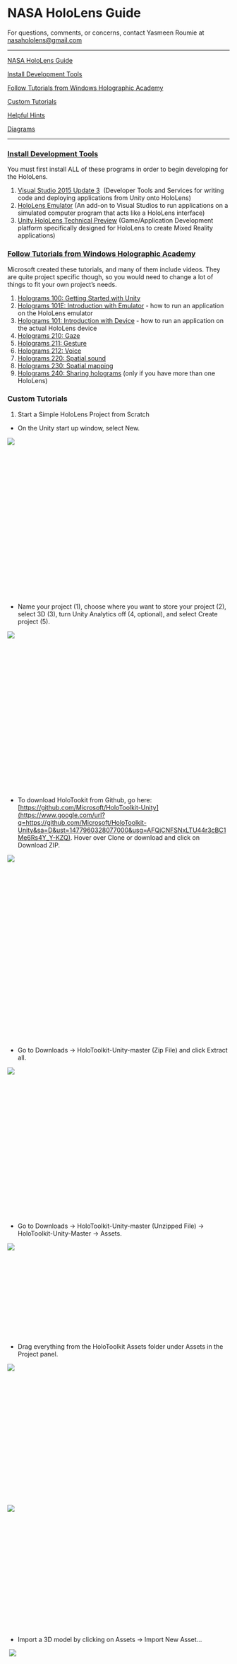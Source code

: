 # <span class="c0">NASA HoloLens Guide</span>

<span class="c11 c18">For questions, comments, or concerns, contact Yasmeen Roumie at</span> <span class="c6 c11">[nasahololens@gmail.com](mailto:nasahololens@gmail.com)</span><span class="c11 c18"> </span>

* * *

<span class="c0"></span>

<span></span>

<span class="c6">[NASA HoloLens Guide](#h.fljpowcdh0o)</span>

<span class="c6">[Install Development Tools](#h.i45zplaeilqv)</span>

<span class="c6">[Follow Tutorials from Windows Holographic Academy](#h.awmaex5kftb4)</span>

<span class="c6">[Custom Tutorials](#h.36jlj2buvrsh)</span>

<span class="c6">[Helpful Hints](#h.2psjuq4qw8lw)</span>

<span class="c6">[Diagrams](#h.hx22p7hyzuiy)</span>

<span></span>

* * *

<span></span>

### <span class="c6">[Install Development Tools](https://www.google.com/url?q=https://developer.microsoft.com/en-us/windows/holographic/install_the_tools&sa=D&ust=1477960328060000&usg=AFQjCNGoczCPdBlamiAfHfYYKpMpE7sBHA)</span>

<span>You must first install</span> <span class="c11 c0">ALL</span> <span>of these programs in order to begin developing for the HoloLens.</span>

1.  <span class="c6">[Visual Studio 2015 Update 3](https://www.google.com/url?q=http://dev.windows.com/downloads&sa=D&ust=1477960328062000&usg=AFQjCNF6Z61T9iL13YKBmDLfI53eGWSrFw)</span><span>  (Developer Tools and Services for writing code and deploying applications from Unity onto HoloLens)</span>
2.  <span class="c6">[HoloLens Emulator](https://www.google.com/url?q=http://go.microsoft.com/fwlink/?LinkID%3D799831&sa=D&ust=1477960328062000&usg=AFQjCNFPsS1HpfVV_3trR3c7UiEAsNuQnQ)</span><span> (An add-on to Visual Studios to run applications on a simulated computer program that acts like a HoloLens interface)</span>
3.  <span class="c6">[Unity HoloLens Technical Preview](https://www.google.com/url?q=http://aka.ms/HoloLensUnity&sa=D&ust=1477960328063000&usg=AFQjCNEbYTEjvsp_DqxbkxxIVcWf_8o2jw)</span><span> (Game/Application Development platform specifically designed for HoloLens to create Mixed Reality applications)</span>

### <span class="c6">[Follow Tutorials from Windows Holographic Academy](https://www.google.com/url?q=https://developer.microsoft.com/en-us/windows/holographic/academy&sa=D&ust=1477960328064000&usg=AFQjCNFfYB6yz3B9itGh6mbpJ6ZpJ6Marw)</span>

<span>Microsoft created these tutorials, and many of them include videos. They are quite project specific though, so you would need to change a lot of things to fit your own project’s needs.</span>

1.  <span class="c6">[Holograms 100: Getting Started with Unity](https://www.google.com/url?q=https://developer.microsoft.com/en-us/windows/holographic/holograms_100&sa=D&ust=1477960328065000&usg=AFQjCNH4Bole-MG8zEi1FQmCgoNn_GGC9A)</span>
2.  <span class="c6">[Holograms 101E: Introduction with Emulator](https://www.google.com/url?q=https://developer.microsoft.com/en-us/windows/holographic/holograms_101e&sa=D&ust=1477960328065000&usg=AFQjCNFcyy37Tg-dK5b2JrIax8rFI6bb5A)</span><span> - how to run an application on the HoloLens emulator</span>
3.  <span class="c6">[Holograms 101: Introduction with Device](https://www.google.com/url?q=https://developer.microsoft.com/en-us/windows/holographic/holograms_101&sa=D&ust=1477960328066000&usg=AFQjCNGdktwYEfRtYhvIRDYLUgpc851AJw)</span><span> - how to run an application on the actual HoloLens device</span>
4.  <span class="c6">[Holograms 210: Gaze](https://www.google.com/url?q=https://developer.microsoft.com/en-us/windows/holographic/holograms_210&sa=D&ust=1477960328067000&usg=AFQjCNFtzQDH8tmwinnoskmC0bs6UAYDMA)</span>
5.  <span class="c6">[Holograms 211: Gesture](https://www.google.com/url?q=https://developer.microsoft.com/en-us/windows/holographic/holograms_211&sa=D&ust=1477960328067000&usg=AFQjCNEXl8IxGpcvRYKtg3BP0jksNyrNCw)</span>
6.  <span class="c6">[Holograms 212: Voice](https://www.google.com/url?q=https://developer.microsoft.com/en-us/windows/holographic/holograms_212&sa=D&ust=1477960328068000&usg=AFQjCNE_eWRrPXMWyTiHbohFN3t1b9JwwA)</span>
7.  <span class="c6">[Holograms 220: Spatial sound](https://www.google.com/url?q=https://developer.microsoft.com/en-us/windows/holographic/holograms_220&sa=D&ust=1477960328069000&usg=AFQjCNGM-KawIOJL-xGWWqGl51oZqP0sQA)</span>
8.  <span class="c6">[Holograms 230: Spatial mapping](https://www.google.com/url?q=https://developer.microsoft.com/en-us/windows/holographic/holograms_230&sa=D&ust=1477960328070000&usg=AFQjCNHAzU4_mdjENkSQxfTRVPkUBP5fOQ)</span>
9.  <span class="c6">[Holograms 240: Sharing holograms](https://www.google.com/url?q=https://developer.microsoft.com/en-us/windows/holographic/holograms_240&sa=D&ust=1477960328071000&usg=AFQjCNFavzyLg4p83hx--XiJ-6CV3un5fQ)</span><span> (only if you have more than one HoloLens)</span>

### <span>Custom Tutorials</span>

1.  <span class="c13 c0">Start a Simple HoloLens Project from Scratch</span>

*   <span>On the Unity start up window, select</span> <span class="c0">New</span><span>.</span>

<span style="overflow: hidden; display: inline-block; margin: 0.00px 0.00px; border: 0.00px solid #000000; transform: rotate(0.00rad) translateZ(0px); -webkit-transform: rotate(0.00rad) translateZ(0px); width: 624.00px; height: 359.33px;">![](images/image14.png)</span>

*   <span>Name your project (1), choose where you want to store your project (2), select</span> <span class="c0">3D</span><span> (3), turn</span> <span class="c0">Unity Analytics</span><span> off (4, optional), and select</span> <span class="c0">Create project</span><span> (5).</span>

<span style="overflow: hidden; display: inline-block; margin: 0.00px 0.00px; border: 0.00px solid #000000; transform: rotate(0.00rad) translateZ(0px); -webkit-transform: rotate(0.00rad) translateZ(0px); width: 624.00px; height: 359.33px;">![](images/image04.png)</span>

*   <span>To download HoloTookit from Github, go here:</span> <span class="c6">[https://github.com/Microsoft/HoloToolkit-Unity](https://www.google.com/url?q=https://github.com/Microsoft/HoloToolkit-Unity&sa=D&ust=1477960328077000&usg=AFQjCNFSNxLTU44r3cBC1Me6Rs4Y_Y-KZQ)</span><span>. Hover over</span> <span class="c0">Clone or download</span><span> and click on</span> <span class="c0">Download ZIP</span><span>.</span>

<span style="overflow: hidden; display: inline-block; margin: 0.00px 0.00px; border: 0.00px solid #000000; transform: rotate(0.00rad) translateZ(0px); -webkit-transform: rotate(0.00rad) translateZ(0px); width: 624.00px; height: 418.67px;">![](images/image18.png)</span>

*   <span>Go to</span> <span class="c0">Downloads</span> <span>→</span><span class="c0"> HoloToolkit-Unity-master</span> <span>(Zip File) and click</span> <span class="c0">Extract all.</span>

<span style="overflow: hidden; display: inline-block; margin: 0.00px 0.00px; border: 0.00px solid #000000; transform: rotate(0.00rad) translateZ(0px); -webkit-transform: rotate(0.00rad) translateZ(0px); width: 624.00px; height: 335.79px;">![](images/image08.png)</span>

<span></span>

*   <span>Go to</span> <span class="c0">Downloads</span> <span>→</span> <span class="c0">HoloToolkit-Unity-master</span> <span>(Unzipped File) →</span> <span class="c0">HoloToolkit-Unity-Master</span><span> →</span> <span class="c0">Assets</span><span>.</span>

<span style="overflow: hidden; display: inline-block; margin: 0.00px 0.00px; border: 0.00px solid #000000; transform: rotate(0.00rad) translateZ(0px); -webkit-transform: rotate(0.00rad) translateZ(0px); width: 178.79px; height: 211.50px;">![](images/image03.png)</span>

*   <span>Drag</span> <span class="c11">everything</span> <span>from the HoloToolkit</span> <span class="c0">Assets</span><span> folder under</span> <span class="c0">Assets</span> <span>in the</span> <span class="c0">Project</span> <span>panel.</span>

<span style="overflow: hidden; display: inline-block; margin: 0.00px 0.00px; border: 0.00px solid #000000; transform: rotate(0.00rad) translateZ(0px); -webkit-transform: rotate(0.00rad) translateZ(0px); width: 560.00px; height: 304.58px;">![](images/image09.png)</span>

<span style="overflow: hidden; display: inline-block; margin: 0.00px 0.00px; border: 0.00px solid #000000; transform: rotate(0.00rad) translateZ(0px); -webkit-transform: rotate(0.00rad) translateZ(0px); width: 476.00px; height: 282.00px;">![](images/image10.png)</span>

*   <span>Import a 3D model by clicking on</span> <span class="c0">Assets</span><span> →</span> <span class="c0">Import New Asset...</span>

<span> </span><span style="overflow: hidden; display: inline-block; margin: 0.00px 0.00px; border: 0.00px solid #000000; transform: rotate(0.00rad) translateZ(0px); -webkit-transform: rotate(0.00rad) translateZ(0px); width: 297.00px; height: 269.83px;">![](images/image29.png)</span>

*   <span>Find the right model you want to import (Unity 5.4 only supports</span> <span class="c0">.Fbx</span><span>,</span><span class="c0"> .dae</span><span>,</span> <span class="c0">.3DS</span><span>,</span><span class="c0"> .dxf</span><span>,</span><span class="c0"> </span><span>and</span> <span class="c0">.obj</span><span> 3D files)</span>

<span style="overflow: hidden; display: inline-block; margin: 0.00px 0.00px; border: 0.00px solid #000000; transform: rotate(0.00rad) translateZ(0px); -webkit-transform: rotate(0.00rad) translateZ(0px); width: 624.00px; height: 347.54px;">![](images/image28.png)</span>

*   <span>Go to the</span> <span class="c0">Assets</span><span> folder in the</span> <span class="c0">Project</span><span> panel and locate your newly imported 3D model. Drag it into your</span> <span class="c0">Scene</span><span>.</span>

<span style="overflow: hidden; display: inline-block; margin: 0.00px 0.00px; border: 0.00px solid #000000; transform: rotate(0.00rad) translateZ(0px); -webkit-transform: rotate(0.00rad) translateZ(0px); width: 624.00px; height: 562.67px;">![](images/image25.png)</span>

*   <span>Adjust the</span> <span class="c0">Scale</span><span> of your model in the</span> <span class="c0">Inspector</span><span> panel to make it actually fit in the</span> <span class="c0">Scene</span><span> panel if it’s too big or make it large enough to be visible if it’s too small. Make the</span> <span class="c0">Position</span><span> the origin (0, 0, 0) because you will later place it inside another object.</span>

<span style="overflow: hidden; display: inline-block; margin: 0.00px 0.00px; border: 0.00px solid #000000; transform: rotate(0.00rad) translateZ(0px); -webkit-transform: rotate(0.00rad) translateZ(0px); width: 552.00px; height: 158.63px;">![](images/image06.png)</span>

*   <span>Go to</span> <span class="c0">File</span><span> →</span> <span class="c0">Save Scene As…</span><span> , create a new folder called</span> <span class="c0">Scenes</span><span> inside the</span> <span class="c0">Assets</span><span> folder of your Unity project, and save your new scene.</span>

<span style="overflow: hidden; display: inline-block; margin: 0.00px 0.00px; border: 0.00px solid #000000; transform: rotate(0.00rad) translateZ(0px); -webkit-transform: rotate(0.00rad) translateZ(0px); width: 619.00px; height: 25.00px;">![](images/image16.png)</span>

*   <span>In the</span> <span class="c0">Hierarchy</span> <span>panel, select the</span> <span class="c0">Main Camera</span><span>.</span>

<span style="overflow: hidden; display: inline-block; margin: 0.00px 0.00px; border: 0.00px solid #000000; transform: rotate(0.00rad) translateZ(0px); -webkit-transform: rotate(0.00rad) translateZ(0px); width: 399.00px; height: 109.00px;">![](images/image22.png)</span>

*   <span>In the</span> <span class="c0">Inspector</span> <span>panel, change the</span> <span class="c0">Position</span> <span>to (0, 0, 0). In the</span> <span class="c0">Clear Flags</span> <span>dropdown, choose</span> <span class="c0">Solid Color</span><span>. For</span> <span class="c0">Background</span><span>, make the color black → RGBA (0, 0, 0, 0). Change the</span> <span class="c0">Clipping Planes</span> <span>value for</span> <span class="c0">Near</span><span> from 0.3 to 0.85 to prevent the holograms from appearing too close to the user's’ eyes.</span>

<span style="overflow: hidden; display: inline-block; margin: 0.00px 0.00px; border: 0.00px solid #000000; transform: rotate(0.00rad) translateZ(0px); -webkit-transform: rotate(0.00rad) translateZ(0px); width: 498.50px; height: 473.17px;">![](images/image20.png)</span>

*   <span>Back in the</span> <span class="c0">Hierarchy</span> <span>panel, hover over</span> <span class="c0">Create</span><span> and click</span> <span class="c0">Create Empty</span><span>.</span>

<span style="overflow: hidden; display: inline-block; margin: 0.00px 0.00px; border: 0.00px solid #000000; transform: rotate(0.00rad) translateZ(0px); -webkit-transform: rotate(0.00rad) translateZ(0px); width: 445.50px; height: 366.43px;">![](images/image00.png)</span>

*   <span>Drag your 3D model directly under</span> <span class="c0">GameObject</span> <span>so that it is nested.</span>

<span style="overflow: hidden; display: inline-block; margin: 0.00px 0.00px; border: 0.00px solid #000000; transform: rotate(0.00rad) translateZ(0px); -webkit-transform: rotate(0.00rad) translateZ(0px); width: 514.48px; height: 282.37px;">![](images/image23.png)</span>

*   <span>Select</span> <span class="c0">GameObject</span><span> in the</span> <span class="c0">Hierarchy</span> <span>panel. In the</span> <span class="c0">Inspector</span> <span>panel, increase the</span> <span class="c0">Z Position</span><span> until your model is placed how you want it in front of the camera. To see a preview of what it will look like you can either select</span> <span class="c0">Main Camera</span><span> in the</span> <span class="c0">Hierarchy</span><span> and view the</span> <span class="c0">Camera Preview</span> <span>in the</span> <span class="c0">Scene</span><span> tab or just go to the</span> <span class="c0">Game</span><span> tab.</span>

<span style="overflow: hidden; display: inline-block; margin: 0.00px 0.00px; border: 0.00px solid #000000; transform: rotate(0.00rad) translateZ(0px); -webkit-transform: rotate(0.00rad) translateZ(0px); width: 624.00px; height: 150.67px;">![](images/image21.png)</span><span style="overflow: hidden; display: inline-block; margin: 0.00px 0.00px; border: 0.00px solid #000000; transform: rotate(0.00rad) translateZ(0px); -webkit-transform: rotate(0.00rad) translateZ(0px); width: 577.00px; height: 420.00px;">![](images/image02.png)</span><span style="overflow: hidden; display: inline-block; margin: 0.00px 0.00px; border: 0.00px solid #000000; transform: rotate(0.00rad) translateZ(0px); -webkit-transform: rotate(0.00rad) translateZ(0px); width: 573.00px; height: 427.00px;">![](images/image11.png)</span>

<span></span>

*   <span>Go to</span> <span class="c0">Edit</span><span> →</span> <span class="c0">Project Settings</span><span> →</span> <span class="c0">Quality</span><span>. In the</span> <span class="c0">Inspector</span><span> panel, click on the down arrow next to</span> <span class="c0">Default</span><span> and under the green Windows logo and select</span> <span class="c0">Fastest</span><span>.</span>

<span style="overflow: hidden; display: inline-block; margin: 0.00px 0.00px; border: 0.00px solid #000000; transform: rotate(0.00rad) translateZ(0px); -webkit-transform: rotate(0.00rad) translateZ(0px); width: 402.00px; height: 519.00px;">![](images/image07.png)</span><span style="overflow: hidden; display: inline-block; margin: 0.00px 0.00px; border: 0.00px solid #000000; transform: rotate(0.00rad) translateZ(0px); -webkit-transform: rotate(0.00rad) translateZ(0px); width: 412.50px; height: 316.69px;">![](images/image31.png)</span>

*   <span>Go to</span> <span class="c0">File</span> <span>→</span> <span class="c0">Build Settings</span><span>. Click</span> <span class="c0">Add Open Scenes</span><span> (1) and under</span> <span class="c0">Platform</span><span> on the left, select</span> <span class="c0">Windows Store</span><span>. For</span> <span class="c0">SDK</span><span>, choose</span> <span class="c0">Universal 10</span><span> (2) and for</span> <span class="c0">UWP Build Type</span><span> choose</span> <span class="c0">D3D</span> <span>(3). Under</span> <span class="c0">Debugging</span><span>, check off</span> <span class="c0">Unity C# Projects</span><span> (4). Click</span> <span class="c0">Player Settings</span> <span>(5).</span>

<span style="overflow: hidden; display: inline-block; margin: 0.00px 0.00px; border: 0.00px solid #000000; transform: rotate(0.00rad) translateZ(0px); -webkit-transform: rotate(0.00rad) translateZ(0px); width: 143.00px; height: 178.45px;">![](images/image27.png)</span><span style="overflow: hidden; display: inline-block; margin: 0.00px 0.00px; border: 0.00px solid #000000; transform: rotate(0.00rad) translateZ(0px); -webkit-transform: rotate(0.00rad) translateZ(0px); width: 382.00px; height: 368.49px;">![](images/image12.png)</span>

*   <span>In the</span> <span class="c0">Inspector</span><span> panel, make sure you’re in</span> <span class="c0">Settings for</span><span> </span><span class="c0">Windows Store</span> <span>tab. Expand</span> <span class="c0">Other Settings</span><span> and check off</span> <span class="c0">Virtual Reality Supported</span><span>. Add</span> <span class="c0">Windows Holographic</span><span> under</span> <span class="c0">Virtual Reality SDKs</span><span> if it’s not already there by clicking the “+” and selecting it.</span>

<span style="overflow: hidden; display: inline-block; margin: 0.00px 0.00px; border: 0.00px solid #000000; transform: rotate(0.00rad) translateZ(0px); -webkit-transform: rotate(0.00rad) translateZ(0px); width: 370.00px; height: 664.00px;">![](images/image24.png)</span><span style="overflow: hidden; display: inline-block; margin: 0.00px 0.00px; border: 0.00px solid #000000; transform: rotate(0.00rad) translateZ(0px); -webkit-transform: rotate(0.00rad) translateZ(0px); width: 307.00px; height: 81.28px;">![](images/image19.png)</span>

*   <span>Go back to the</span> <span class="c0">Build Settings</span> <span>window and click</span> <span class="c0">Build</span><span>.</span>
*   <span>Click on</span> <span class="c0">New Folder</span> <span>(1) and rename your folder (2) to something that will help you keep track of build versions--for example, Build01, Build02...Build99\. Click</span> <span class="c0">Select Folder</span><span> (3).</span>

<span style="overflow: hidden; display: inline-block; margin: 0.00px 0.00px; border: 0.00px solid #000000; transform: rotate(0.00rad) translateZ(0px); -webkit-transform: rotate(0.00rad) translateZ(0px); width: 561.00px; height: 313.19px;">![](images/image01.png)</span>

*   <span>Once the build is done, a file explorer window will pop up. Go to your build folder (e.g. Build01), then to the project folder inside that (e.g. Tutorial1), and double click on the AppX Manifest Source File named</span> <span class="c0">Package</span><span> to open it in Visual Studio.</span>

<span style="overflow: hidden; display: inline-block; margin: 0.00px 0.00px; border: 0.00px solid #000000; transform: rotate(0.00rad) translateZ(0px); -webkit-transform: rotate(0.00rad) translateZ(0px); width: 624.00px; height: 220.00px;">![](images/image13.png)</span>

*   <span>On</span><span class="c0"> </span><span>line 11 where it says</span> <span class="c0">TargetDeviceFamily</span><span>,</span><span class="c0"> </span><span>change</span> <span class="c0">Name=“Windows.Universal”</span><span> to</span> <span class="c0">Name=“Windows.Holographic”</span><span> and save the file (</span><span class="c0">Ctrl</span><span> +</span> <span class="c0">S</span><span>)</span>

<span style="overflow: hidden; display: inline-block; margin: 0.00px 0.00px; border: 0.00px solid #000000; transform: rotate(0.00rad) translateZ(0px); -webkit-transform: rotate(0.00rad) translateZ(0px); width: 624.00px; height: 40.00px;">![](images/image26.png)</span>

*   <span>Return to your build folder (e.g. Build01). Double click on the new</span> <span class="c0 c11">Microsoft Visual Studio Solution</span><span> file which is named after your project (e.g. Tutorial1).</span>

<span style="overflow: hidden; display: inline-block; margin: 0.00px 0.00px; border: 0.00px solid #000000; transform: rotate(0.00rad) translateZ(0px); -webkit-transform: rotate(0.00rad) translateZ(0px); width: 559.00px; height: 341.11px;">![](images/image05.png)</span>

*   <span>Visual Studio should open up again. Under the menu bar, there are three dropdown menus. In order, select</span> <span class="c0">Release</span><span>,</span> <span class="c0">x86</span><span>, and</span> <span class="c0">HoloLens Emulator</span> <span>OR</span> <span class="c0">Device</span><span>. Click where you just selected</span> <span class="c0">HoloLens Emulator</span><span> to run it on the emulator. If you chose</span> <span class="c0">Device</span><span>, you need to make sure your HoloLens is plugged into your computer via USB and the device itself must be turned on.</span>

<span style="overflow: hidden; display: inline-block; margin: 0.00px 0.00px; border: 0.00px solid #000000; transform: rotate(0.00rad) translateZ(0px); -webkit-transform: rotate(0.00rad) translateZ(0px); width: 624.00px; height: 70.67px;">![](images/image30.png)</span>

*   <span>It may take a bit of time to load up, but when your app is successfully deployed, an orange bar will appear at the bottom of the Visual Studios window.</span>
*   <span>In the</span> <span class="c0">Project</span><span> panel, go to</span> <span class="c0">Assets</span><span> →</span> <span class="c0">HoloToolkit</span><span> →</span> <span class="c0">Input</span><span> →</span> <span class="c0">Prefabs</span><span> and drag</span> <span class="c0">Cursor</span><span> into the</span> <span class="c0">Hierarchy</span><span> panel.</span>

<span style="overflow: hidden; display: inline-block; margin: 0.00px 0.00px; border: 0.00px solid #000000; transform: rotate(0.00rad) translateZ(0px); -webkit-transform: rotate(0.00rad) translateZ(0px); width: 624.00px; height: 306.67px;">![](images/image17.png)</span>

*   <span>In the</span> <span class="c0">Hierarchy</span><span>, select your</span> <span class="c0">GameObject</span><span>. In the</span> <span class="c0">Inspector</span> <span>panel, click</span> <span class="c0">Add Component</span><span>, type in</span> <span class="c0">Gaze Manager</span><span>, and select the first option. Do the same thing, but type in</span> <span class="c0">Gesture Manager</span> <span>this time.</span>

<span style="overflow: hidden; display: inline-block; margin: 0.00px 0.00px; border: 0.00px solid #000000; transform: rotate(0.00rad) translateZ(0px); -webkit-transform: rotate(0.00rad) translateZ(0px); width: 544.00px; height: 364.00px;">![](images/image15.png)</span>

<span></span>

<span></span>

1.  <span class="c13 c0">Opening Projects</span>

*   <span>Hover over</span> <span class="c0">File</span><span> and select</span> <span class="c0">Open Scene</span>

*   <span>Find the file you are looking for and click to open it</span>
*   <span>(Hint: if you are trying to open Holograms 210, click on</span> <span class="c0">Holograms 210</span><span>,</span> <span class="c0">Starting</span><span>, and then</span> <span class="c0">Model Explorer</span><span> to open the file)</span>
*   <span>(Hint: if you are trying to open Holograms 211, click on</span><span class="c0"> Holograms 211</span><span>, click on</span> <span class="c0">Holograms 211</span><span>,</span> <span class="c0">Starting</span><span>,</span> <span class="c0">Model Explorer</span><span>,</span> <span class="c0">Assets</span><span>,</span> <span class="c0">Scenes</span><span>, and then</span> <span class="c0">Model Explorer</span><span> to open the file)</span>
*   <span>(Hint: Always look for the unity extension when opening a file)</span>

<span></span>

2.  <span class="c13 c0">Importing 3D Models</span>

*   <span>Hover over</span> <span class="c0">Assets</span><span> in the upper left hand corner</span>
*   <span>Click</span> <span class="c0">import new asset</span>
*   <span>Find the right model you want to import (Unity 5.4 only supports</span> <span class="c0">.Fbx, .dae, .3DS, .dxf, and .obj</span><span> 3D files)</span>

<span>   </span>

3.  <span class="c0 c13">Rotation in Multiple Axes (X, Y, & Z)</span>

*   <span>Open up the</span><span class="c0"> GestureManager</span><span> script by double clicking on it</span>
*   <span>For Y-Axis: In line 35 of the code you want to add</span> <span class="c0">GestureSettings.NavigationY</span>
*   <span>For Z-Axis: In line 35 of the code you want to add</span> <span class="c0">GestureSettings.NavigationZ</span>
*   <span>Save that by pressing</span> <span class="c0">Ctrl S</span>
*   <span>Open up the</span> <span class="c0">GestureAction</span><span> script by double clicking on it</span>
*   <span>In lines 15-17, Add the following:</span>
*   <span class="c0">private float rotationFactorX</span> <span>(Line 15);</span><span class="c0"> </span>
*   <span class="c0">private float rotationFactorY;</span> <span>(Line 16)</span>
*   <span class="c0">private float rotationFactorZ</span><span> (Line 17);</span>
*   <span>Comment out:</span><span class="c0"> rotationFactor = GestureManager.Instance.NavigationPosition.x * RotationSensitivity;</span> <span>(Line 35)</span>
*   <span>Add these to Lines 36-37:</span>
*   <span class="c0">rotationFactorX = GestureManager.Instance.NavigationPosition.x * RotationSensitivity;</span><span> (Line 36)</span>
*   <span class="c0">rotationFactorY = GestureManager.Instance.NavigationPosition.y * RotationSensitivity;</span><span> (Line 37)</span>
*   <span>Comment out what Line 42 has for code and replace it with:</span>
*   <span class="c0">transform.Rotate(new Vector3(rotationFactorX, -1 * rotationFactorY, 0), Space.World);</span>
*   <span>Hint: Most of the time with the HoloLens, the correct transform.Rotate code would be</span> <span class="c0">transform.Rotate(new Vector3(rotationFactorY, rotationFactorX, 0), Space.World);</span><span> because of the HoloLens coordinate system</span>
*   <span>Save with</span> <span class="c0">Ctrl</span> <span>+</span> <span class="c0">S</span>
*   <span>Build and Deploy</span>

<span class="c13 c0"></span>

* * *

<span></span>

### <span>Helpful Hints</span>

1.  <span class="c0">Always make sure that Virtual Reality Supported is checked</span>

*   <span>To check if it is go to</span><span class="c0"> Edit</span><span>,</span> <span class="c0">Project Settings</span><span>,</span><span class="c0"> Player</span><span>, then click on the</span> <span class="c0">Windows Store icon</span><span> and check</span> <span class="c0">Virtual Reality Supported</span><span> (</span><span class="c0">Windows Holographic</span><span> should pop up if this is checked)</span>

2.  <span class="c0">C# code to do different functions can be found on the</span> <span class="c0 c14">[Unity](https://www.google.com/url?q=https://docs.unity3d.com/Manual/index.html&sa=D&ust=1477960328152000&usg=AFQjCNHR9tTQVfrpJ0FQ-oajDYFlWrIjuQ)</span><span class="c0"> website</span>
3.  <span class="c0">Decreasing the amount of polygons on a 3D model</span>

**   <span>Not an easy task but some polygons can be negated by going to</span><span class="c0"> Edit</span><span>,</span> <span class="c0">Project Settings</span><span>,</span> <span class="c0">Quality</span><span>, then on the</span> <span class="c0">Default</span><span> row under the</span> <span class="c0">Windows Store icon</span><span>, select the arrow and click on</span> <span class="c0">Fastest</span>
**   <span>You can export the file in a format such as .stl, then re-import to a compatible unity file.</span>

**   <span>This can be done by playing around with the functions that AutoCAD, Autodesk Inventor, Blender, and Creo have available.</span>

### <span>Diagrams</span>

1.  <span>Coming soon…</span>

<span></span>
